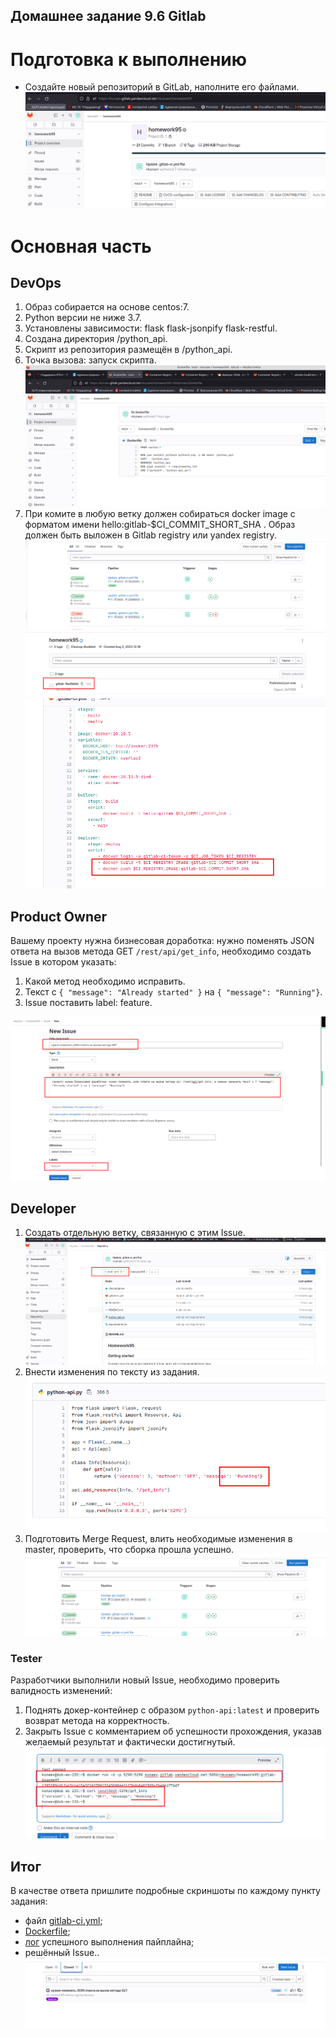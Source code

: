 Домашнее задание 9.6 Gitlab
---

# Подготовка к выполнению

* Создайте новый репозиторий в GitLab, наполните его файлами.
![img.png](img.png)

# Основная часть

## DevOps
1. Образ собирается на основе centos:7.
2. Python версии не ниже 3.7.
3. Установлены зависимости: flask flask-jsonpify flask-restful.
4. Создана директория /python_api.
5. Скрипт из репозитория размещён в /python_api.
6. Точка вызова: запуск скрипта.
![img_1.png](img_1.png)
7. При комите в любую ветку должен собираться docker image с форматом имени hello:gitlab-$CI_COMMIT_SHORT_SHA . Образ должен быть выложен в Gitlab registry или yandex registry.
![img_2.png](img_2.png)
![img_3.png](img_3.png)
![img_4.png](img_4.png)

## Product Owner
Вашему проекту нужна бизнесовая доработка: нужно поменять JSON ответа на вызов метода GET `/rest/api/get_info`, необходимо создать Issue в котором указать:

1. Какой метод необходимо исправить.
2. Текст с `{ "message": "Already started" }` на `{ "message": "Running"}`.
3. Issue поставить label: feature.

![img_5.png](img_5.png)

## Developer

1. Создать отдельную ветку, связанную с этим Issue. 
![img_6.png](img_6.png)
2. Внести изменения по тексту из задания. 
![img_7.png](img_7.png)
3. Подготовить Merge Request, влить необходимые изменения в master, проверить, что сборка прошла успешно.
![img_8.png](img_8.png)


### Tester

Разработчики выполнили новый Issue, необходимо проверить валидность изменений:

1. Поднять докер-контейнер с образом `python-api:latest` и проверить возврат метода на корректность.
2. Закрыть Issue с комментарием об успешности прохождения, указав желаемый результат и фактически достигнутый.
![img_9.png](img_9.png)

## Итог

В качестве ответа пришлите подробные скриншоты по каждому пункту задания:

- файл [gitlab-ci.yml](./src/.gitlab-ci.yml);
- [Dockerfile](./src/Dockerfile); 
- [лог](./src/pipline.log) успешного выполнения пайплайна;
- решённый Issue..
![img_10.png](img_10.png)